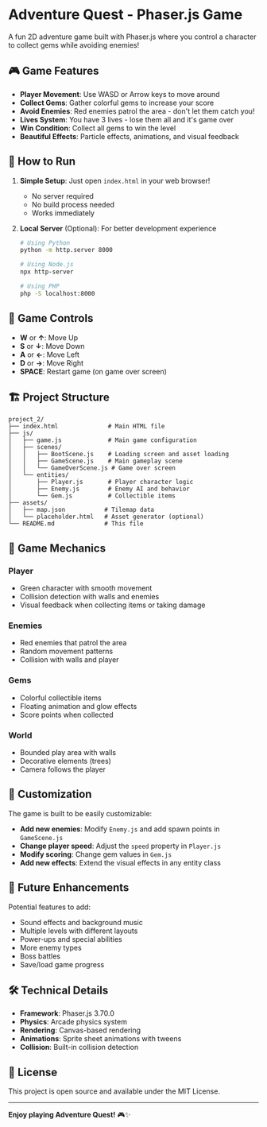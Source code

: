 # Adventure Quest - Phaser.js Game

A fun 2D adventure game built with Phaser.js where you control a character to collect gems while avoiding enemies!

## 🎮 Game Features

- **Player Movement**: Use WASD or Arrow keys to move around
- **Collect Gems**: Gather colorful gems to increase your score
- **Avoid Enemies**: Red enemies patrol the area - don't let them catch you!
- **Lives System**: You have 3 lives - lose them all and it's game over
- **Win Condition**: Collect all gems to win the level
- **Beautiful Effects**: Particle effects, animations, and visual feedback

## 🚀 How to Run

1. **Simple Setup**: Just open `index.html` in your web browser!
   - No server required
   - No build process needed
   - Works immediately

2. **Local Server** (Optional): For better development experience
   ```bash
   # Using Python
   python -m http.server 8000
   
   # Using Node.js
   npx http-server
   
   # Using PHP
   php -S localhost:8000
   ```

## 🎯 Game Controls

- **W** or **↑**: Move Up
- **S** or **↓**: Move Down  
- **A** or **←**: Move Left
- **D** or **→**: Move Right
- **SPACE**: Restart game (on game over screen)

## 🏗️ Project Structure

```
project_2/
├── index.html              # Main HTML file
├── js/
│   ├── game.js             # Main game configuration
│   ├── scenes/
│   │   ├── BootScene.js    # Loading screen and asset loading
│   │   ├── GameScene.js    # Main gameplay scene
│   │   └── GameOverScene.js # Game over screen
│   └── entities/
│       ├── Player.js       # Player character logic
│       ├── Enemy.js        # Enemy AI and behavior
│       └── Gem.js          # Collectible items
├── assets/
│   ├── map.json           # Tilemap data
│   └── placeholder.html   # Asset generator (optional)
└── README.md              # This file
```

## 🎨 Game Mechanics

### Player
- Green character with smooth movement
- Collision detection with walls and enemies
- Visual feedback when collecting items or taking damage

### Enemies
- Red enemies that patrol the area
- Random movement patterns
- Collision with walls and player

### Gems
- Colorful collectible items
- Floating animation and glow effects
- Score points when collected

### World
- Bounded play area with walls
- Decorative elements (trees)
- Camera follows the player

## 🔧 Customization

The game is built to be easily customizable:

- **Add new enemies**: Modify `Enemy.js` and add spawn points in `GameScene.js`
- **Change player speed**: Adjust the `speed` property in `Player.js`
- **Modify scoring**: Change gem values in `Gem.js`
- **Add new effects**: Extend the visual effects in any entity class

## 🎵 Future Enhancements

Potential features to add:
- Sound effects and background music
- Multiple levels with different layouts
- Power-ups and special abilities
- More enemy types
- Boss battles
- Save/load game progress

## 🛠️ Technical Details

- **Framework**: Phaser.js 3.70.0
- **Physics**: Arcade physics system
- **Rendering**: Canvas-based rendering
- **Animations**: Sprite sheet animations with tweens
- **Collision**: Built-in collision detection

## 📝 License

This project is open source and available under the MIT License.

---

**Enjoy playing Adventure Quest!** 🎮✨
